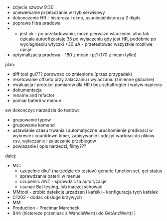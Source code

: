 - zdjecie szwow 9:30
- uniewersalne przelaczanie w tryb serwisowy
- dokonczenie HR - histereza i okno, usunieciehisteraza 2 digits
- poprawa filtra pradowa
- - jest ok - po przeladowaniu, moze pierwsze wlaczenie, albo tak dzieala autooffzostaje 35 po wylaczeniu gdy jest HR, podobnie po wyciagnieciu wtyczki +30 uA - przetestowac wszystkie mozliwe opcje
- optymalizacja pradowa - 180 z mean i pt1 (170 z mean tylko)

plan:
- diff tool gui??? porownac co zmienione (przez przypadek)
- resetowanie offsetu przy zalaczaniu i wylaczaniu  (zmienne globalne)
- ewaluacja i protokol pomiarow dla HR i bez schaltregler i wplyw napiecia
- dokumentacja
- rename and refactor
- pomiar baterii w menue


ew dokonczyc narzedzia do testow:
- grupowanie typow
- grupowanie komend
- ustawianie czasu trwania i automatyczne uruchomienie predkosci w wykresie i countdown timer, zapisywanie i odczyt wartosci do plikow csv, wylaczanie i zalaczanie przebiegow
- powiazanie i opis narzedzi, filmy???

dalej:
- MC:
	- uzupelnic dku1 (narzedzie do testow) generic function set, get status 
	- sprawdzanie baterii w menue
	- uzupelnic ANT - sprawdzic ta autoryzacje 
	- usunac Bat testing, lub inaczej schowac
- MMtool - zrobic detekcje urzadzen i kafelki - konfiguracja tych kafelek
- C1202 - dodac obsluge krzywych
- MM
- Production - Precimar Marcheck
- 844 (histereze przeniesc z WandleWert() do GetAnzWert() )
